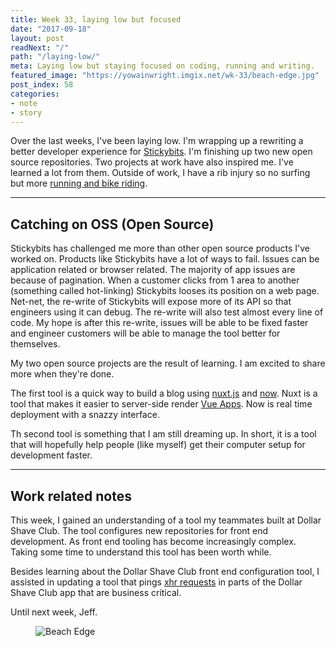 ```yaml
---
title: Week 33, laying low but focused
date: "2017-09-18"
layout: post
readNext: "/"
path: "/laying-low/"
meta: Laying low but staying focused on coding, running and writing.
featured_image: "https://yowainwright.imgix.net/wk-33/beach-edge.jpg"
post_index: 58
categories:
- note
- story
---
```


Over the last  weeks, I've been laying low. I'm wrapping up a rewriting a better developer experience for [Stickybits](https://github.com/dollarshaveclub/stickybits). I'm finishing up two new open source repositories.  Two projects at work have also inspired me. I've learned a lot from them. Outside of work, I have a rib injury so no surfing but more [running and bike riding](https://www.strava.com/athletes/722335).

---

## Catching on OSS (Open Source)

Stickybits has challenged me more than other open source products I've worked on. Products like Stickybits have a lot of ways to fail. Issues can be application related or browser related. The majority of app issues are because of pagination. When a customer clicks from 1 area to another (something called hot-linking) Stickybits looses its position on a web page. Net-net, the re-write of Stickybits will expose more of its API so that engineers using it can debug. The re-write will also test almost every line of code. My hope is after this re-write, issues will be able to be fixed faster and engineer customers will be able to manage the tool better for themselves.

My two open source projects are the result of learning. I am excited to share more when they're done.

The first tool is a quick way to build a blog using [nuxt.js](https://nuxtjs.org/) and [now](http://now.sh/). Nuxt is a tool that makes it easier to server-side render [Vue Apps](https://vuejs.org/). Now is real time deployment with a snazzy interface.

Th second tool is something that I am still dreaming up. In short, it is a tool that will hopefully help people (like myself) get their computer setup for development faster.

---

## Work related notes

This week, I gained an understanding of a tool my teammates built at Dollar Shave Club. The tool configures new repositories for front end development. As front end tooling has become increasingly complex. Taking some time to understand this tool has been worth while.

Besides learning about the Dollar Shave Club front end configuration tool, I assisted in updating a tool that pings [xhr requests](https://en.wikipedia.org/wiki/XMLHttpRequest) in parts of the Dollar Shave Club app that are business critical.

Until next week, Jeff.

<figure>
  <img src="https://yowainwright.imgix.net/wk-33/beach-edge.jpg?w=800&h=800&fit=crop&crop=focalpoint&auto=format" alt="Beach Edge" />
</figure>
